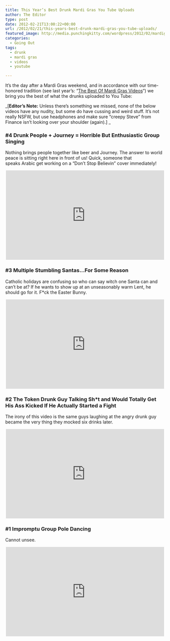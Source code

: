 ```yaml
---
title: This Year’s Best Drunk Mardi Gras You Tube Uploads
author: The Editor
type: post
date: 2012-02-21T13:00:22+00:00
url: /2012/02/21/this-years-best-drunk-mardi-gras-you-tube-uploads/
featured_image: http://media.punchingkitty.com/wordpress/2012/02/mardigras.jpeg
categories:
  - Going Out
tags:
  - drunk
  - mardi gras
  - videos
  - youtube

---
```

It&#8217;s the day after a Mardi Gras weekend, and in accordance with our time-honored tradition (see last year&#8217;s: &#8220;[The Best Of Mardi Gras Videos][1]&#8220;) we bring you the best of what the drunks uploaded to You Tube:

_[**Editor&#8217;s Note:** Unless there&#8217;s something we missed, none of the below videos have any nudity, but some do have cussing and weird stuff. It&#8217;s not really NSFW, but use headphones and make sure &#8220;creepy Steve&#8221; from Finance isn&#8217;t looking over your shoulder (again).] _

### #4 Drunk People + Journey = Horrible But Enthusiastic Group Singing

Nothing brings people together like beer and Journey. The answer to world peace is sitting right here in front of us! Quick, someone that speaks Arabic get working on a &#8220;Don&#8217;t Stop Believin&#8221; cover immediately!

<span class="embed-youtube" style="text-align:center; display: block;"><iframe class='youtube-player' type='text/html' width='500' height='282' src='http://www.youtube.com/embed/JnyyebnY2mo?version=3&#038;rel=1&#038;fs=1&#038;autohide=2&#038;showsearch=0&#038;showinfo=1&#038;iv_load_policy=1&#038;wmode=transparent' allowfullscreen='true' style='border:0;'></iframe></span>

### #3 Multiple Stumbling Santas&#8230;For Some Reason

Catholic holidays are confusing so who can say witch one Santa can and can&#8217;t be at? If he wants to show up at an unseasonably warm Lent, he should go for it. F*ck the Easter Bunny.

<span class="embed-youtube" style="text-align:center; display: block;"><iframe class='youtube-player' type='text/html' width='500' height='282' src='http://www.youtube.com/embed/4L7ycPGGxkc?version=3&#038;rel=1&#038;fs=1&#038;autohide=2&#038;showsearch=0&#038;showinfo=1&#038;iv_load_policy=1&#038;wmode=transparent' allowfullscreen='true' style='border:0;'></iframe></span>

### #2 The Token Drunk Guy Talking Sh*t and Would Totally Get His Ass Kicked If He Actually Started a Fight

The irony of this video is the same guys laughing at the angry drunk guy became the very thing they mocked six drinks later.

<span class="embed-youtube" style="text-align:center; display: block;"><iframe class='youtube-player' type='text/html' width='500' height='282' src='http://www.youtube.com/embed/c8-CPu7wx3k?version=3&#038;rel=1&#038;fs=1&#038;autohide=2&#038;showsearch=0&#038;showinfo=1&#038;iv_load_policy=1&#038;wmode=transparent' allowfullscreen='true' style='border:0;'></iframe></span>

### #1 Impromptu Group Pole Dancing

Cannot unsee.

<span class="embed-youtube" style="text-align:center; display: block;"><iframe class='youtube-player' type='text/html' width='500' height='282' src='http://www.youtube.com/embed/BaYwv52a4ic?version=3&#038;rel=1&#038;fs=1&#038;autohide=2&#038;showsearch=0&#038;showinfo=1&#038;iv_load_policy=1&#038;wmode=transparent' allowfullscreen='true' style='border:0;'></iframe></span>

 [1]: http://punchingkitty.com/2011/03/07/the-best-of-mardi-gras-videos/ "The Best of Mardi Gras Videos"